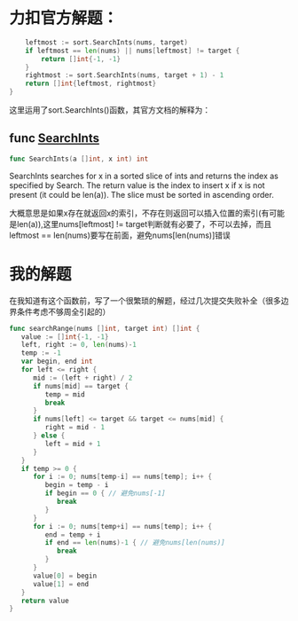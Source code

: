 # 力扣官方解题：
```go
    leftmost := sort.SearchInts(nums, target)
    if leftmost == len(nums) || nums[leftmost] != target {
        return []int{-1, -1}
    }
    rightmost := sort.SearchInts(nums, target + 1) - 1
    return []int{leftmost, rightmost}
}
```

这里运用了sort.SearchInts()函数，其官方文档的解释为：
## func [SearchInts](https://golang.google.cn/src/sort/search.go?s=2964:2999#L73)

```go
func SearchInts(a []int, x int) int
```

SearchInts searches for x in a sorted slice of ints and returns the index as specified by Search. The return value is the index to insert x if x is not present (it could be len(a)). The slice must be sorted in ascending order.

大概意思是如果x存在就返回x的索引，不存在则返回可以插入位置的索引(有可能是len(a)),这里nums[leftmost] != target判断就有必要了，不可以去掉，而且leftmost == len(nums)要写在前面，避免nums[len(nums)]错误
# 我的解题
在我知道有这个函数前，写了一个很繁琐的解题，经过几次提交失败补全（很多边界条件考虑不够周全引起的）
```go
func searchRange(nums []int, target int) []int {
   value := []int{-1, -1}
   left, right := 0, len(nums)-1
   temp := -1
   var begin, end int
   for left <= right {
      mid := (left + right) / 2
      if nums[mid] == target {
         temp = mid
         break
      }
      if nums[left] <= target && target <= nums[mid] {
         right = mid - 1
      } else {
         left = mid + 1
      }
   }
   if temp >= 0 {
      for i := 0; nums[temp-i] == nums[temp]; i++ {
         begin = temp - i
         if begin == 0 { // 避免nums[-1]
            break
         }
      }
      for i := 0; nums[temp+i] == nums[temp]; i++ {
         end = temp + i
         if end == len(nums)-1 { // 避免nums[len(nums)]
            break
         }
      }
      value[0] = begin
      value[1] = end
   }
   return value
}
```